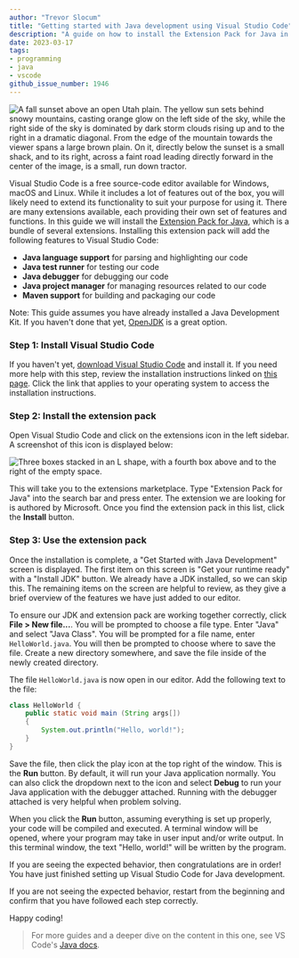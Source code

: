 ```yaml
---
author: "Trevor Slocum"
title: "Getting started with Java development using Visual Studio Code"
description: "A guide on how to install the Extension Pack for Java in Visual Studio Code."
date: 2023-03-17
tags:
- programming
- java
- vscode
github_issue_number: 1946
---
```


![A fall sunset above an open Utah plain. The yellow sun sets behind snowy mountains, casting orange glow on the left side of the sky, while the right side of the sky is dominated by dark storm clouds rising up and to the right in a dramatic diagonal. From the edge of the mountain towards the viewer spans a large brown plain. On it, directly below the sunset is a small shack, and to its right, across a faint road leading directly forward in the center of the image, is a small, run down tractor.](/blog/2023/03/getting-started-with-java-using-vscode/farm-sunset.webp)

<!-- Photo by Garrett Skinner, 2022 -->

Visual Studio Code is a free source-code editor available for Windows, macOS and Linux. While it includes a lot of features out of the box, you will likely need to extend its functionality to suit your purpose for using it. There are many extensions available, each providing their own set of features and functions. In this guide we will install the [Extension Pack for Java](https://marketplace.visualstudio.com/items?itemName=vscjava.vscode-java-pack), which is a bundle of several extensions. Installing this extension pack will add the following features to Visual Studio Code:

- **Java language support** for parsing and highlighting our code
- **Java test runner** for testing our code
- **Java debugger** for debugging our code
- **Java project manager** for managing resources related to our code
- **Maven support** for building and packaging our code

Note: This guide assumes you have already installed a Java Development Kit. If you haven't done that yet, [OpenJDK](https://openjdk.org) is a great option.

### Step 1: Install Visual Studio Code

If you haven't yet, [download Visual Studio Code](https://code.visualstudio.com/download) and install it. If you need more help with this step, review the installation instructions linked on [this page](https://code.visualstudio.com/docs/setup/setup-overview#_cross-platform). Click the link that applies to your operating system to access the installation instructions.

### Step 2: Install the extension pack

Open Visual Studio Code and click on the extensions icon in the left sidebar. A screenshot of this icon is displayed below:

![Three boxes stacked in an L shape, with a fourth box above and to the right of the empty space.](/blog/2023/03/getting-started-with-java-using-vscode/vscode-extensions-icon.png)

This will take you to the extensions marketplace. Type "Extension Pack for Java" into the search bar and press enter. The extension we are looking for is authored by Microsoft. Once you find the extension pack in this list, click the **Install** button.

### Step 3: Use the extension pack

Once the installation is complete, a "Get Started with Java Development" screen is displayed. The first item on this screen is "Get your runtime ready" with a "Install JDK" button. We already have a JDK installed, so we can skip this. The remaining items on the screen are helpful to review, as they give a brief overview of the features we have just added to our editor.

To ensure our JDK and extension pack are working together correctly, click **File > New file...**. You will be prompted to choose a file type. Enter "Java" and select "Java Class". You will be prompted for a file name, enter `HelloWorld.java`. You will then be prompted to choose where to save the file. Create a new directory somewhere, and save the file inside of the newly created directory.

The file `HelloWorld.java` is now open in our editor. Add the following text to the file:

```java
class HelloWorld {
    public static void main (String args[])
    {
        System.out.println("Hello, world!");
    }
}
```

Save the file, then click the play icon at the top right of the window. This is the **Run** button. By default, it will run your Java application normally.  You can also click the dropdown next to the icon and select **Debug** to run your Java application with the debugger attached. Running with the debugger attached is very helpful when problem solving.

When you click the **Run** button, assuming everything is set up properly, your code will be compiled and executed. A terminal window will be opened, where your program may take in user input and/or write output. In this terminal window, the text "Hello, world!" will be written by the program.

If you are seeing the expected behavior, then congratulations are in order! You have just finished setting up Visual Studio Code for Java development.

If you are not seeing the expected behavior, restart from the beginning and confirm that you have followed each step correctly.

Happy coding!

> For more guides and a deeper dive on the content in this one, see VS Code's [Java docs](https://code.visualstudio.com/docs/java/java-tutorial).
